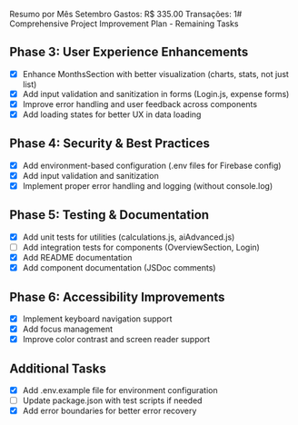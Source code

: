 Resumo por Mês
Setembro
Gastos: R$ 335.00
Transações: 1# Comprehensive Project Improvement Plan - Remaining Tasks

## Phase 3: User Experience Enhancements
- [x] Enhance MonthsSection with better visualization (charts, stats, not just list)
- [x] Add input validation and sanitization in forms (Login.js, expense forms)
- [x] Improve error handling and user feedback across components
- [x] Add loading states for better UX in data loading

## Phase 4: Security & Best Practices
- [x] Add environment-based configuration (.env files for Firebase config)
- [x] Add input validation and sanitization
- [x] Implement proper error handling and logging (without console.log)

## Phase 5: Testing & Documentation
- [x] Add unit tests for utilities (calculations.js, aiAdvanced.js)
- [ ] Add integration tests for components (OverviewSection, Login)
- [x] Add README documentation
- [x] Add component documentation (JSDoc comments)

## Phase 6: Accessibility Improvements
- [x] Implement keyboard navigation support
- [x] Add focus management
- [x] Improve color contrast and screen reader support

## Additional Tasks
- [x] Add .env.example file for environment configuration
- [ ] Update package.json with test scripts if needed
- [x] Add error boundaries for better error recovery

